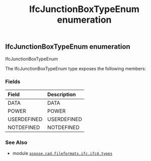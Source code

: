 ﻿---
title: IfcJunctionBoxTypeEnum enumeration
second_title: Aspose.CAD for Python via .NET API References
description: 
type: docs
weight: 2930
url: /aspose.cad.fileformats.ifc.ifc4.types/ifcjunctionboxtypeenum/
is_root: false
---

## IfcJunctionBoxTypeEnum enumeration

IfcJunctionBoxTypeEnum



The IfcJunctionBoxTypeEnum type exposes the following members:

### Fields
| Field | Description |
| :- | :- |
| DATA | DATA |
| POWER | POWER |
| USERDEFINED | USERDEFINED |
| NOTDEFINED | NOTDEFINED |



### See Also
* module [`aspose.cad.fileformats.ifc.ifc4.types`](..)

